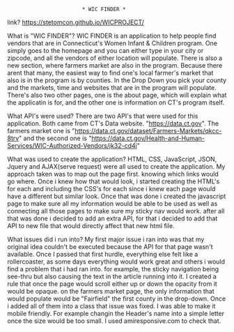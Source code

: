                             * WIC FINDER *

link?
https://stetomcon.github.io/WICPROJECT/

What is "WIC FINDER"?
WIC FINDER is an application to help people find vendors that are in Connecticut's Women Infant & Children program. One simply goes to the homepage and you can either type in your city or zipcode, and all the vendors of either location will populate. There is also a new section, where farmers market are also in the program. Because there arent that many, the easiest way to find one's local farmer's market that also is in the program is by counties. In the Drop Down you pick your county and the markets, time and websites that are in the program will populate.
There's also two other pages, one is the about page, which will explain what the applicatin is for, and the other one is information on CT's program itself.

What API's were used?
There are two API's that were used for this application. Both came from CT's Data website. "https://data.ct.gov". The farmers market one is "https://data.ct.gov/dataset/Farmers-Markets/qkcc-8trv" and the second one is "https://data.ct.gov/Health-and-Human-Services/WIC-Authorized-Vendors/jk32-cd4i"

What was used to create the application?
HTML, CSS, JavaScript, JSON, Jquery and AJAX(serve request) were all used to create the application. My approach taken was to map out the page first. knowing which links would go where. Once i knew how that would look, i started creating the HTML's for each and including the CSS's for each since i knew each page would have a different but similar look. Once that was done i created the javascript page to make sure all my information would be able to be used as well as connecting all those pages to make sure my sticky nav would work. after all that was done i decided to add an extra API, for that i decided to add that API to new file that would directly affect that new html file.

What issues did i run into?
My first major issue i ran into was that my original idea couldn't be executed because the API for that page wasn't available. Once I passed that first hurdle, everything else felt like a rollercoaster, as some days everything would work great and others i would find a problem that i had ran into. for example, the sticky navigation being see-thru but also causing the text in the article running into it. I created a rule that once the page would scroll either up or down the opacity from it would be opaque. on the farmers market page, the only information that would populate would be "Fairfield" the first county in the drop-down. Once i added all of them into a class that issue was fixed. I was able to make it mobile friendly. For example changin the Header's name into a simple letter once the size would be too small. I used amiresponsive.com to check that.
